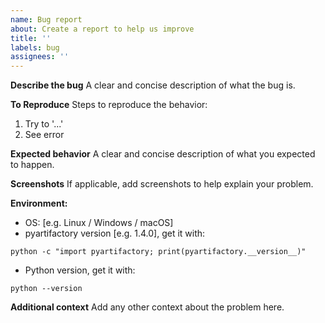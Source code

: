 ```yaml
---
name: Bug report
about: Create a report to help us improve
title: ''
labels: bug
assignees: ''
---
```

**Describe the bug**
A clear and concise description of what the bug is.

**To Reproduce**
Steps to reproduce the behavior:
1. Try to '...'
2. See error

**Expected behavior**
A clear and concise description of what you expected to happen.

**Screenshots**
If applicable, add screenshots to help explain your problem.

**Environment:**
 - OS: [e.g. Linux / Windows / macOS]
 - pyartifactory version [e.g. 1.4.0], get it with:
```
python -c "import pyartifactory; print(pyartifactory.__version__)"
```
 - Python version, get it with:
```
python --version
```

**Additional context**
Add any other context about the problem here.
